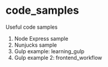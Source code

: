 # code_samples
Useful code samples

1. Node Express sample
2. Nunjucks sample
3. Gulp example: learning_gulp
4. Gulp example 2: frontend_workflow



